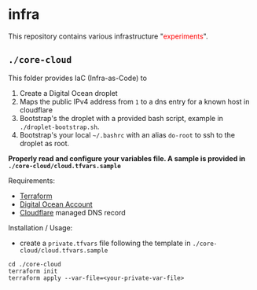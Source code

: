 # infra

This repository contains various infrastructure "<span style="color:red">experiments</span>".

## `./core-cloud`

This folder provides IaC (Infra-as-Code) to 
1. Create a Digital Ocean droplet  
2. Maps the public IPv4 address from `1` to a dns entry for a known host in cloudflare
3. Bootstrap's the droplet with a provided bash script, example in `./droplet-bootstrap.sh`.
4. Bootstrap's your local `~/.bashrc` with an alias `do-root` to ssh to the droplet as root.

**Properly read and configure your variables file. A sample is provided in `./core-cloud/cloud.tfvars.sample`**

Requirements: 

* [Terraform](https://developer.hashicorp.com/terraform/tutorials/aws-get-started/install-cli)
* [Digital Ocean Account](https://m.do.co/c/05f6cbbc106b)
* [Cloudflare](https://www.cloudflare.com/) managed DNS record

Installation / Usage:

* create a `private.tfvars` file following the template in `./core-cloud/cloud.tfvars.sample`

```
cd ./core-cloud
terraform init
terraform apply --var-file=<your-private-var-file> 
```
